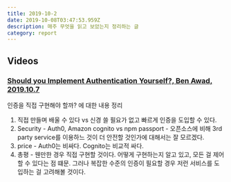 ```yaml
---
title: 2019-10-2
date: 2019-10-08T03:47:53.959Z
description: 매주 무엇을 읽고 보았는지 정리하는 글
category: report
---
```


## Videos

### [Should you Implement Authentication Yourself?, Ben Awad, 2019.10.7](https://www.youtube.com/watch?v=Hh_kiZTTBr0)

인증을 직접 구현해야 할까? 에 대한 내용 정리

1. 직접 만들며 배울 수 있다 vs 신경 쓸 필요가 없고 빠르게 인증을 도입할 수 있다.
2. Security - Auth0, Amazon cognito vs npm passport - 오픈소스에 비해 3rd party service를 이용하느 것이 더 안전할 것인가에 대해서는 잘 모르겠다.
3. price - Auth0는 비싸다. Cognito는 비교적 싸다.
4. 총평 - 웬만한 경우 직접 구현할 것이다. 어떻게 구현하는지 알고 있고, 모든 걸 제어할 수 있다는 점 떄문. 그러나 복잡한 수준의 인증이 필요할 경우 저런 서비스를 도입하는 걸 고려해볼 것이다.
